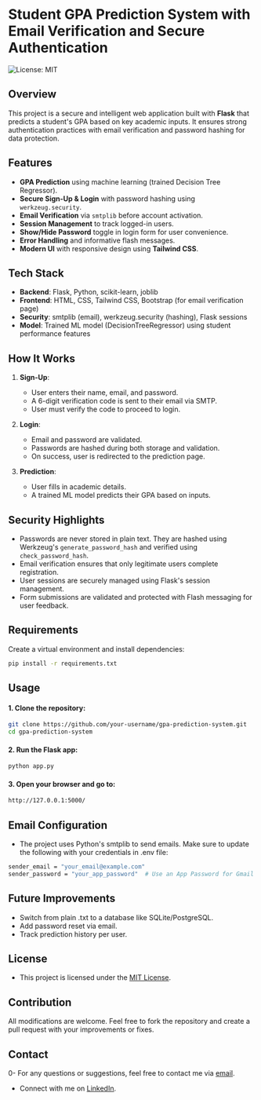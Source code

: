 # Student GPA Prediction System with Email Verification and Secure Authentication

![License: MIT](https://img.shields.io/badge/License-MIT-yellow.svg)


## Overview

This project is a secure and intelligent web application built with **Flask** that predicts a student's GPA based on key academic inputs. It ensures strong authentication practices with email verification and password hashing for data protection.

## Features

- **GPA Prediction** using machine learning (trained Decision Tree Regressor).
- **Secure Sign-Up & Login** with password hashing using `werkzeug.security`.
- **Email Verification** via `smtplib` before account activation.
- **Session Management** to track logged-in users.
- **Show/Hide Password** toggle in login form for user convenience.
- **Error Handling** and informative flash messages.
- **Modern UI** with responsive design using **Tailwind CSS**.

## Tech Stack

- **Backend**: Flask, Python, scikit-learn, joblib
- **Frontend**: HTML, CSS, Tailwind CSS, Bootstrap (for email verification page)
- **Security**: smtplib (email), werkzeug.security (hashing), Flask sessions
- **Model**: Trained ML model (DecisionTreeRegressor) using student performance features



## How It Works

1. **Sign-Up**:
   - User enters their name, email, and password.
   - A 6-digit verification code is sent to their email via SMTP.
   - User must verify the code to proceed to login.

2. **Login**:
   - Email and password are validated.
   - Passwords are hashed during both storage and validation.
   - On success, user is redirected to the prediction page.

3. **Prediction**:
   - User fills in academic details.
   - A trained ML model predicts their GPA based on inputs.

## Security Highlights

- Passwords are never stored in plain text. They are hashed using Werkzeug's `generate_password_hash` and verified using `check_password_hash`.
- Email verification ensures that only legitimate users complete registration.
- User sessions are securely managed using Flask's session management.
- Form submissions are validated and protected with Flash messaging for user feedback.

## Requirements

Create a virtual environment and install dependencies:

```bash
pip install -r requirements.txt

```
##  Usage
#### 1. Clone the repository:
```bash
git clone https://github.com/your-username/gpa-prediction-system.git
cd gpa-prediction-system
```

#### 2. Run the Flask app:
```bash
python app.py
```

#### 3. Open your browser and go to:
```bash
http://127.0.0.1:5000/
```

##  Email Configuration
- The project uses Python's smtplib to send emails. Make sure to update the following with your credentials in .env file:
```bash
sender_email = "your_email@example.com"
sender_password = "your_app_password"  # Use an App Password for Gmail
```
## Future Improvements
- Switch from plain .txt to a database like SQLite/PostgreSQL.
- Add password reset via email.
- Track prediction history per user.

## License
- This project is licensed under the [MIT License](LICENSE).

## Contribution
All modifications are welcome. Feel free to fork the repository and create a pull request with your improvements or fixes. 

## Contact
0- For any questions or suggestions, feel free to contact me via [email](mailto:komikhalils091@gmail.com).
- Connect with me on [LinkedIn](https://www.linkedin.com/in/komailahmad/).

